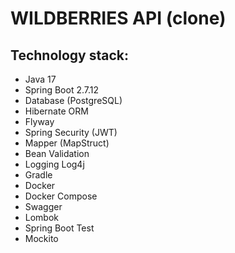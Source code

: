 # WILDBERRIES API (clone)

## Technology stack:
- Java 17
- Spring Boot 2.7.12
- Database (PostgreSQL)
- Hibernate ORM
- Flyway
- Spring Security (JWT)
- Mapper (MapStruct)
- Bean Validation
- Logging Log4j
- Gradle
- Docker
- Docker Compose
- Swagger
- Lombok
- Spring Boot Test
- Mockito
